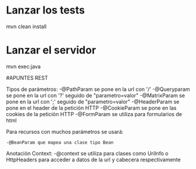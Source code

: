 # Lanzar los tests
mvn clean install

# Lanzar el servidor
mvn exec:java



#APUNTES REST
  
  Tipos de parámetros:
  	-@PathParam se pone en la url con '/'
  	-@Queryparam se pone en la url con '?' seguido de "parametro=valor"
  	-@MatrixParam se pone en la url con ';' seguido de "parametro=valor"
  	-@HeaderParam se pone en el header de la petición HTTP
  	-@CookieParam se pone en las cookies de la petición HTTP
  	-@FormParam se utiliza para formularios de html
  
  Para recursos con muchos parámetros se usará:
  
  	-@BeanParam que mapea una clase tipo Bean
  
  Anotación Context:
  	-@context se utiliza para clases como UriInfo o HttpHeaders para acceder a datos de la url y cabecera respectivamente